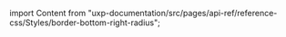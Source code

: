 
import Content from "uxp-documentation/src/pages/api-ref/reference-css/Styles/border-bottom-right-radius";

<Content query="product=xd"/>
